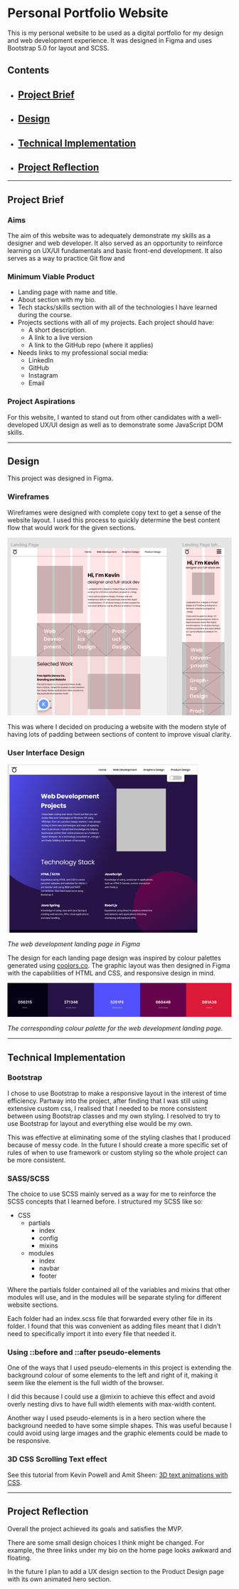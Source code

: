 # Personal Portfolio Website

This is my personal website to be used as a digital portfolio for my design and
web development experience. It was designed in Figma and uses Bootstrap 5.0 for
layout and SCSS.

## Contents

-   ## [Project Brief](#project-brief-1)
-   ## [Design](#design-1)
-   ## [Technical Implementation](#technical-implementation-1)
-   ## [Project Reflection](#project-reflection-1)

---

## Project Brief

### Aims

The aim of this website was to adequately demonstrate my skills as a designer
and web developer. It also served as an opportunity to reinforce learning on
UX/UI fundamentals and basic front-end development. It also serves as a way to
practice Git flow and

### Minimum Viable Product

-   Landing page with name and title.
-   About section with my bio.
-   Tech stacks/skills section with all of the technologies I have learned
    during the course.
-   Projects sections with all of my projects. Each project should have:
    -   A short description.
    -   A link to a live version
    -   A link to the GitHub repo (where it applies)
-   Needs links to my professional social media:
    -   LinkedIn
    -   GitHub
    -   Instagram
    -   Email

### Project Aspirations

For this website, I wanted to stand out from other candidates with a
well-developed UX/UI design as well as to demonstrate some JavaScript DOM
skills.

---

## Design

This project was designed in Figma.

### Wireframes

Wireframes were designed with complete copy text to get a sense of the website
layout. I used this process to quickly determine the best content flow that
would work for the given sections.

![screenshot of figma wireframes](./README-images/figma-wireframes.png)

This was where I decided on producing a website with the modern style of having
lots of padding between sections of content to improve visual clarity.

### User Interface Design

![screenshot of the web development landing page in Figma](./README-images/webdev-ui-dark.png)

_The web development landing page in Figma_

The design for each landing page design was inspired by colour palettes
generated using [coolors.co](https://coolors.co/). The graphic layout was then
designed in Figma with the capabilities of HTML and CSS, and responsive design
in mind.

![the web development landing page colour palette](./README-images/webdev-color-palette.png)

_The corresponding colour palette for the web development landing page._

---

## Technical Implementation

### Bootstrap

I chose to use Bootstrap to make a responsive layout in the interest of time
efficiency. Partway into the project, after finding that I was still using
extensive custom css, I realised that I needed to be more consistent between
using Bootstrap classes and my own styling. I resolved to try to use Bootstrap
for layout and everything else would be my own.

This was effective at eliminating some of the styling clashes that I produced
because of messy code. In the future I should create a more specific set of
rules of when to use framework or custom styling so the whole project can be
more consistent.

### SASS/SCSS

The choice to use SCSS mainly served as a way for me to reinforce the SCSS
concepts that I learned before. I structured my SCSS like so:

-   CSS
    -   partials
        -   index
        -   config
        -   mixins
    -   modules
        -   index
        -   navbar
        -   footer

Where the partials folder contained all of the variables and mixins that other
modules will use, and in the modules will be separate styling for different
website sections.

Each folder had an index.scss file that forwarded every other file in its
folder. I found that this was convenient as adding files meant that I didn't
need to specifically import it into every file that needed it.

### Using ::before and ::after pseudo-elements

One of the ways that I used pseudo-elements in this project is extending the
background colour of some elements to the left and right of it, making it seem
like the element is the full width of the browser.

I did this because I could use a @mixin to achieve this effect and avoid overly
nesting divs to have full width elements with max-width content.

Another way I used pseudo-elements is in a hero section where the background
needed to have some simple shapes. This was useful because I could avoid using
large images and the graphic elements could be made to be responsive.

### 3D CSS Scrolling Text effect

See this tutorial from Kevin Powell and Amit Sheen:
[3D text animations with CSS](https://www.youtube.com/watch?v=NSWr6dkc_Xw&t=99s).

---

## Project Reflection

Overall the project achieved its goals and satisfies the MVP.

There are some small design choices I think might be changed. For example, the
three links under my bio on the home page looks awkward and floating.

In the future I plan to add a UX design section to the Product Design page with
its own animated hero section.
